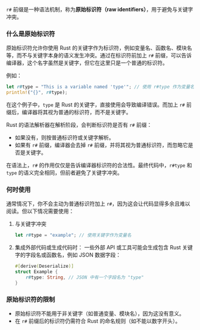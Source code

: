 `r#` 前缀是一种语法机制，称为**原始标识符（raw identifiers）**，用于避免与关键字冲突。

### 什么是原始标识符

原始标识符允许你使用 Rust 的关键字作为标识符，例如变量名、函数名、模块名等，而不与关键字本身的语义发生冲突。通过在标识符前加上 `r#` 前缀，可以告诉编译器，这个名字虽然是关键字，但它在这里只是一个普通的标识符。

例如：

```rust
let r#type = "This is a variable named 'type'"; // 使用 r#type 作为变量名
println!("{}", r#type);
```

在这个例子中，`type` 是 Rust 的关键字，直接使用会导致编译错误。而加上 `r#` 前缀后，编译器将其视为普通的标识符，而不是关键字。

Rust 的语法解析器在解析阶段，会判断标识符是否有 `r#` 前缀：

- 如果没有，则按普通标识符或关键字解析。
- 如果有 `r#` 前缀，编译器会去掉 `r#` 前缀，并将其视为普通标识符，而忽略它是否是关键字。

在语法上，`r#` 的作用仅仅是告诉编译器标识符的合法性。最终代码中，`r#type` 和 `type` 的语义完全相同，但前者避免了关键字冲突。

### 何时使用

通常情况下，你不会主动为普通标识符加上 `r#`，因为这会让代码显得多余且难以阅读。但以下情况需要使用：

1. 与关键字冲突

   ```rust
   let r#type = "example"; // 使用关键字作为变量名
   ```

2. 集成外部代码或生成代码时： 一些外部 API 或工具可能会生成包含 Rust 关键字的字段名或函数名，例如 JSON 数据字段：

   ```rust
   #[derive(Deserialize)]
   struct Example {
       r#type: String, // JSON 中有一个字段名为 "type"
   }
   ```

### **原始标识符的限制**

- 原始标识符不能用于非关键字（如普通变量、模块名），因为这没有意义。
- 在 `r#` 前缀后的标识符仍需符合 Rust 的命名规则（如不能以数字开头）。